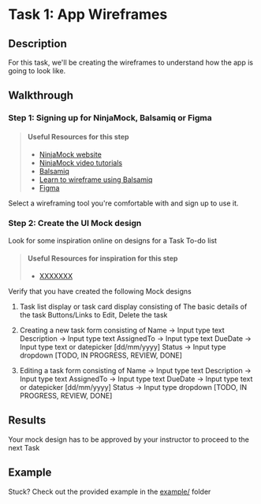 # Task 1: App Wireframes

## Description

For this task, we'll be creating the wireframes to understand how the app is going to look like.

## Walkthrough

### Step 1: Signing up for NinjaMock, Balsamiq or Figma

> #### Useful Resources for this step
> - [NinjaMock website](https://ninjamock.com)
> - [NinjaMock video tutorials](https://ninjamock.com/videos)
> - [Balsamiq](https://balsamiq.com)
> - [Learn to wireframe using Balsamiq](https://balsamiq.com/learn/)
> - [Figma](https://www.figma.com)

Select a wireframing tool you're comfortable with and sign up to use it.

### Step 2: Create the UI Mock design

Look for some inspiration online on designs for a Task To-do list

> #### Useful Resources for inspiration for this step
> - [XXXXXXX ](https://developer.mozilla.org/en-US/docs/Web/JavaScript/Guide/Loops_and_iteration)

Verify that you have created the following Mock designs
1. Task list display or task card display consisting of 
    The basic details of the task
    Buttons/Links to Edit, Delete the task

2. Creating a new task form consisting of
    Name -> Input type text
    Description -> Input type text
    AssignedTo -> Input type text
    DueDate -> Input type text or datepicker [dd/mm/yyyy]
    Status -> Input type dropdown [TODO, IN PROGRESS, REVIEW, DONE]

3. Editing a task form consisting of
    Name -> Input type text
    Description -> Input type text
    AssignedTo -> Input type text
    DueDate -> Input type text or datepicker [dd/mm/yyyy]
    Status -> Input type dropdown [TODO, IN PROGRESS, REVIEW, DONE]

## Results

Your mock design has to be approved by your instructor to proceed to the next Task

## Example

Stuck? Check out the provided example in the [example/](example/) folder